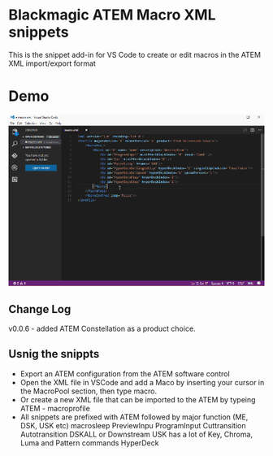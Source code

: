 # Blackmagic ATEM Macro XML snippets

This is the snippet add-in for VS Code to create or edit macros in the ATEM XML import/export format

# Demo
![ATEM Macro snippets](images/screenannimation.gif)

## Change Log
v0.0.6 - added ATEM Constellation as a product choice.

## Usnig the snippts

- Export an ATEM configuration from the ATEM software control
- Open the XML file in VSCode and add a Maco by inserting your cursor in the MacroPool section, then type macro.
- Or create a new XML file that can be imported to the ATEM by typeing ATEM - macroprofile
- All snippets are prefixed with ATEM followed by major function (ME, DSK, USK etc)
macrosleep
PreviewInpu
ProgramInput
Cuttransition
Autotransition
DSKALL or Downstream
USK has a lot of Key, Chroma, Luma and Pattern commands
HyperDeck